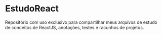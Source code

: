 # EstudoReact

Repositório com uso exclusivo para compartilhar meus arquivos de estudo de conceitos de ReactJS, anotações, testes e racunhos de projetos. 